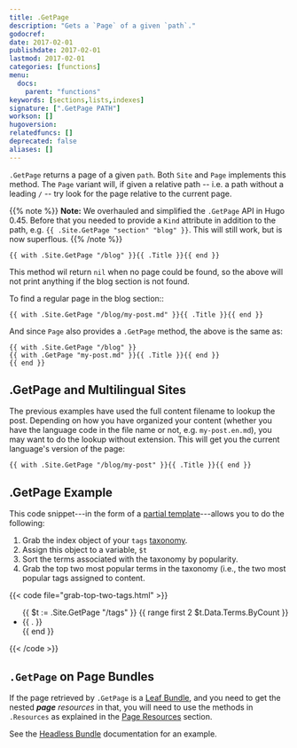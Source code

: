 ```yaml
---
title: .GetPage
description: "Gets a `Page` of a given `path`."
godocref:
date: 2017-02-01
publishdate: 2017-02-01
lastmod: 2017-02-01
categories: [functions]
menu:
  docs:
    parent: "functions"
keywords: [sections,lists,indexes]
signature: [".GetPage PATH"]
workson: []
hugoversion:
relatedfuncs: []
deprecated: false
aliases: []
---
```


`.GetPage` returns a page of a given `path`. Both `Site` and `Page` implements this method. The `Page` variant will, if given a relative path -- i.e. a path without a leading `/` -- try look for the page relative to the current page.

{{% note %}}
**Note:** We overhauled and simplified the `.GetPage` API in Hugo 0.45. Before that you needed to provide a `Kind` attribute in addition to the path, e.g. `{{ .Site.GetPage "section" "blog" }}`. This will still work, but is now superflous.
{{% /note %}}


```go-html-template
{{ with .Site.GetPage "/blog" }}{{ .Title }}{{ end }}
```

This method wil return `nil` when no page could be found, so the above will not print anything if the blog section is not found.

To find a regular page in the blog section::

```go-html-template
{{ with .Site.GetPage "/blog/my-post.md" }}{{ .Title }}{{ end }}
```

And since `Page` also provides a `.GetPage` method, the above is the same as:

```go-html-template
{{ with .Site.GetPage "/blog" }}
{{ with .GetPage "my-post.md" }}{{ .Title }}{{ end }}
{{ end }}
```

## .GetPage and Multilingual Sites

The previous examples have used the full content filename to lookup the post. Depending on how you have organized your content (whether you have the language code in the file name or not, e.g. `my-post.en.md`), you may want to do the lookup without extension. This will get you the current language's version of the page:

```go-html-template
{{ with .Site.GetPage "/blog/my-post" }}{{ .Title }}{{ end }}
```

## .GetPage Example

This code snippet---in the form of a [partial template][partials]---allows you to do the following:

1. Grab the index object of your `tags` [taxonomy][].
2. Assign this object to a variable, `$t`
3. Sort the terms associated with the taxonomy by popularity.
4. Grab the top two most popular terms in the taxonomy (i.e., the two most popular tags assigned to content.

{{< code file="grab-top-two-tags.html" >}}
<ul class="most-popular-tags">
{{ $t := .Site.GetPage "/tags" }}
{{ range first 2 $t.Data.Terms.ByCount }}
    <li>{{ . }}</li>
{{ end }}
</ul>
{{< /code >}}

## `.GetPage` on Page Bundles

If the page retrieved by `.GetPage` is a [Leaf Bundle][leaf_bundle], and you
need to get the nested _**page** resources_ in that, you will need to use the
methods in `.Resources` as explained in the [Page Resources][page_resources]
section.

See the [Headless Bundle][headless_bundle] documentation for an example.


[partials]: /templates/partials/
[taxonomy]: /form-elements/taxonomies/
[page_kinds]: /templates/section-templates/#page-kinds
[leaf_bundle]: /form-elements/page-bundles/#leaf-bundles
[headless_bundle]: /form-elements/page-bundles/#headless-bundle
[page_resources]: /form-elements/page-resources/

